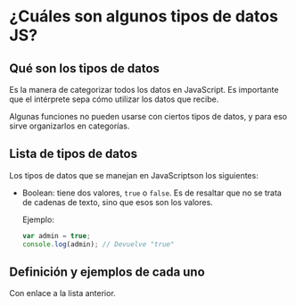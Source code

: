 # ¿Cuáles son algunos tipos de datos JS?

## Qué son los tipos de datos

Es la manera de categorizar todos los datos en JavaScript. Es importante que el intérprete sepa cómo utilizar los datos que recibe.

Algunas funciones no pueden usarse con ciertos tipos de datos, y para eso sirve organizarlos en categorías.


## Lista de tipos de datos

Los tipos de datos que se manejan en JavaScriptson los siguientes:

- Boolean: tiene dos valores, `true` o `false`. Es de resaltar que no se trata de cadenas de texto, sino que esos son los valores.

    Ejemplo:

    ```JavaScript
    var admin = true;
    console.log(admin); // Devuelve "true"
    ```


## Definición y ejemplos de cada uno

Con enlace a la lista anterior.